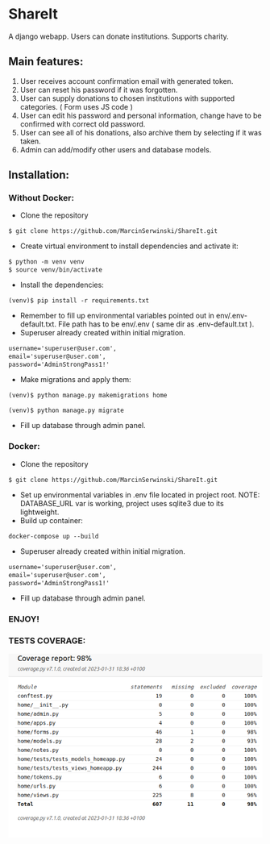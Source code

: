 # ShareIt
A django webapp. Users can donate institutions. Supports charity.

## Main features:
1. User receives account confirmation email with generated token.
2. User can reset his password if it was forgotten.
3. User can supply donations to chosen institutions with supported categories. ( Form uses JS code )
4. User can edit his password and personal information, change have to be confirmed with correct old password.
5. User can see all of his donations, also archive them by selecting if it was taken.
6. Admin can add/modify other users and database models.

## Installation:
### Without Docker:
* Clone the repository 
```
$ git clone https://github.com/MarcinSerwinski/ShareIt.git
```
* Create virtual environment to install dependencies and activate it:
```
$ python -m venv venv
$ source venv/bin/activate
```
* Install the dependencies:
```
(venv)$ pip install -r requirements.txt
```
* Remember to fill up environmental variables pointed out in env/.env-default.txt. File
  path has to be env/.env ( same dir as .env-default.txt ).
* Superuser already created within initial migration.
```        
username='superuser@user.com',
email='superuser@user.com',
password='AdminStrongPass1!'
```
* Make migrations and apply them:
```
(venv)$ python manage.py makemigrations home
```
```
(venv)$ python manage.py migrate
```
* Fill up database through admin panel.
### Docker:
* Clone the repository 
```
$ git clone https://github.com/MarcinSerwinski/ShareIt.git
```
* Set up environmental variables in .env file located in project root.
  NOTE: DATABASE_URL var is working, project uses sqlite3 due to its lightweight.  
* Build up container:
```
docker-compose up --build
```
* Superuser already created within initial migration.
```        
username='superuser@user.com',
email='superuser@user.com',
password='AdminStrongPass1!'
```
* Fill up database through admin panel.

### ENJOY!

### TESTS COVERAGE:
![Coverage](static/images/coverage.png)